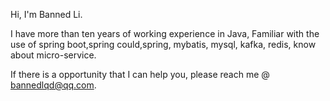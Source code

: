 Hi, I'm Banned Li.

I have more than ten years of working experience in Java, Familiar with the use of spring boot,spring could,spring, mybatis, mysql, kafka, redis, 
know about micro-service. 

If there is a opportunity that I can help you, please reach me @ bannedlqd@qq.com.

